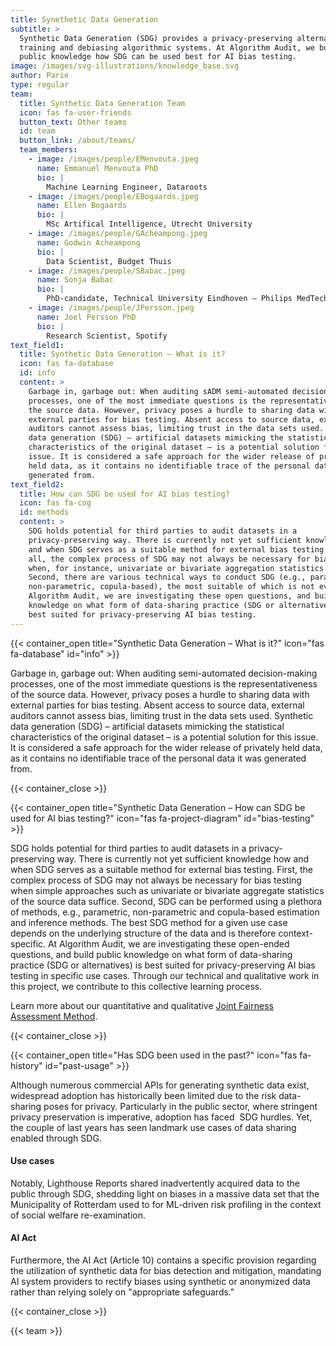 ```yaml
---
title: Synethetic Data Generation
subtitle: >
  Synthetic Data Generation (SDG) provides a privacy-preserving alternative for
  training and debiasing algorithmic systems. At Algorithm Audit, we build
  public knowledge how SDG can be used best for AI bias testing.
image: /images/svg-illustrations/knowledge_base.svg
author: Parie
type: regular
team:
  title: Synthetic Data Generation Team
  icon: fas fa-user-friends
  button_text: Other teams
  id: team
  button_link: /about/teams/
  team_members:
    - image: /images/people/EMenvouta.jpeg
      name: Emmanuel Menvouta PhD
      bio: |
        Machine Learning Engineer, Dataroots
    - image: /images/people/EBogaards.jpeg
      name: Ellen Bogaards
      bio: |
        MSc Artifical Intelligence, Utrecht University
    - image: /images/people/GAcheampong.jpeg
      name: Godwin Acheampong
      bio: |
        Data Scientist, Budget Thuis
    - image: /images/people/SBabac.jpeg
      name: Sonja Babac
      bio: |
        PhD-candidate, Technical University Eindhoven – Philips MedTech
    - image: /images/people/JPersson.jpeg
      name: Joel Persson PhD
      bio: |
        Research Scientist, Spotify
text_field1:
  title: Synthetic Data Generation – What is it?
  icon: fas fa-database
  id: info
  content: >
    Garbage in, garbage out: When auditing sADM semi-automated decision-making
    processes, one of the most immediate questions is the representativeness of
    the source data. However, privacy poses a hurdle to sharing data with
    external parties for bias testing. Absent access to source data, external
    auditors cannot assess bias, limiting trust in the data sets used. Synthetic
    data generation (SDG) – artificial datasets mimicking the statistical
    characteristics of the original dataset – is a potential solution for this
    issue. It is considered a safe approach for the wider release of privately
    held data, as it contains no identifiable trace of the personal data it was
    generated from.
text_field2:
  title: How can SDG be used for AI bias testing?
  icon: fas fa-cog
  id: methods
  content: >
    SDG holds potential for third parties to audit datasets in a
    privacy-preserving way. There is currently not yet sufficient knowledge how
    and when SDG serves as a suitable method for external bias testing. First of
    all, the complex process of SDG may not always be necessary for bias testing
    when, for instance, univariate or bivariate aggregation statistics suffice.
    Second, there are various technical ways to conduct SDG (e.g., parametric,
    non-parametric, copula-based), the most suitable of which is not evident. At
    Algorithm Audit, we are investigating these open questions, and build public
    knowledge on what form of data-sharing practice (SDG or alternatives) is
    best suited for privacy-preserving AI bias testing.
---
```


{{< container_open title="Synthetic Data Generation – What is it?" icon="fas fa-database" id="info" >}}

Garbage in, garbage out: When auditing semi-automated decision-making processes, one of the most immediate questions is the representativeness of the source data. However, privacy poses a hurdle to sharing data with external parties for bias testing. Absent access to source data, external auditors cannot assess bias, limiting trust in the data sets used. Synthetic data generation (SDG) – artificial datasets mimicking the statistical characteristics of the original dataset – is a potential solution for this issue. It is considered a safe approach for the wider release of privately held data, as it contains no identifiable trace of the personal data it was generated from.

{{< container_close >}}

{{< container_open title="Synthetic Data Generation – How can SDG be used for AI bias testing?" icon="fas fa-project-diagram" id="bias-testing" >}}

SDG holds potential for third parties to audit datasets in a privacy-preserving way. There is currently not yet sufficient knowledge how and when SDG serves as a suitable method for external bias testing. First, the complex process of SDG may not always be necessary for bias testing when simple approaches such as univariate or bivariate aggregate statistics of the source data suffice. Second, SDG can be performed using a plethora of methods, e.g., parametric, non-parametric and copula-based estimation and inference methods. The best SDG method for a given use case depends on the underlying structure of the data and is therefore context-specific. At Algorithm Audit, we are investigating these open-ended questions, and build public knowledge on what form of data-sharing practice (SDG or alternatives) is best suited for privacy-preserving AI bias testing in specific use cases. Through our technical and qualitative work in this project, we contribute to this collective learning process.

Learn more about our quantitative and qualitative [Joint Fairness Assessment Method](https://github.com/NGO-Algorithm-Audit/Bias_scan).

{{< container_close >}}

{{< container_open title="Has SDG been used in the past?" icon="fas fa-history" id="past-usage" >}}

Although numerous commercial APIs for generating synthetic data exist, widespread adoption has historically been limited due to the risk data-sharing poses for privacy. Particularly in the public sector, where stringent privacy preservation is imperative, adoption has faced  SDG hurdles. Yet, the couple of last years has seen landmark use cases of data sharing enabled through SDG.

#### Use cases

Notably, Lighthouse Reports shared inadvertently acquired data to the public through SDG, shedding light on biases in a massive data set that the Municipality of Rotterdam used to for ML-driven risk profiling in the context of social welfare re-examination.

#### AI Act

Furthermore, the AI Act (Article 10) contains a specific provision regarding the utilization of synthetic data for bias detection and mitigation, mandating AI system providers to rectify biases using synthetic or anonymized data rather than relying solely on "appropriate safeguards."

{{< container_close >}}

{{< team >}}
